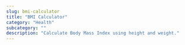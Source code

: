 ```yaml
---
slug: bmi-calculator
title: "BMI Calculator"
category: "Health"
subcategory: ""
description: "Calculate Body Mass Index using height and weight."
---
```


